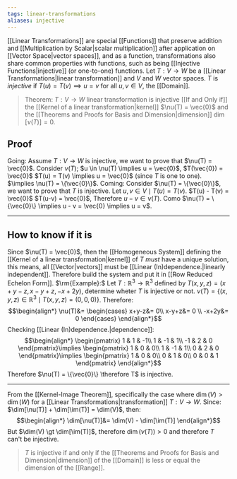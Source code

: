 ```yaml
---
tags: linear-transformations
aliases: injective
---
```

[[Linear Transformations]] are special [[Functions]] that preserve addition and [[Multiplication by Scalar|scalar multiplication]] after application on [[Vector Space|vector spaces]], and as a function, transformations also share common properties with functions, such as being [[Injective Functions|injective]] (or one-to-one) functions.
Let $T: V \rightarrow W$ be a [[Linear Transformations|linear transformation]] and $V$ and $W$ vector spaces. $T$ is *injective* if $T(u) = T(v) \implies u = v$ for all $u,v \in V$, the [[Domain]].

> Theorem: $T: V \rightarrow W$ linear transformation is injective [[If and Only if]] the [[Kernel of a linear transformation|kernel]] $\nu(T) = \vec{0}$ and the [[Theorems and Proofs for Basis and Dimension|dimension]] $\dim[\nu(T)]= 0$.
## Proof
Going: 
Assume $T:V \rightarrow W$ is injective, we want to prove that $\nu(T) = \vec{0}$.
Consider $\nu(T)$; $u \in \nu(T) \implies u = \vec{0}$, $T(\vec{0}) = \vec{0}$
$T(u) = T(v) \implies u = \vec{0}$ (since $T$ is one to one).
$\implies \nu(T) = \{\vec{0}\}$.
Coming: 
Consider $\nu(T) = \{\vec{0}\}$, we want to prove that $T$ is injective.
Let $u,v \in V \mid T(u) = T(v)$.
$T(u) - T(v) = \vec{0}$
$T(u-v) = \vec{0}$, Therefore $u - v \in \nu(T)$.
Como $\nu(T) = \{\vec{0}\} \implies u - v = \vec{0} \implies u = v$.
___
## How to know if it is
Since $\nu(T) = \vec{0}$, then the [[Homogeneous System]] defining the [[Kernel of a linear transformation|kernel]] of $T$ *must* have a unique solution, this means, all [[Vector|vectors]] must be [[Linear (In)dependence.|linearly independent]]. Therefore build the system and put it in [[Row Reduced Echelon Form]].
$\rm{Example}:$ 
Let $T: \mathbb{R}^{3} \rightarrow \mathbb{R}^{3}$ defined by $T(x,y,z)=(x+y-z,x-y+z,-x+2y)$, determine wheter $T$ is injective or not.
$\nu(T) = \{(x,y,z) \in \mathbb{R}^{3} \mid T(x,y,z) = (0,0,0) \}$. Therefore:
$$\begin{align*}
\nu(T)&= \begin{cases}
x+y-z&= 0\\
x-y+z&= 0 \\
-x+2y&= 0 
\end{cases}
\end{align*}$$
Checking [[Linear (In)dependence.|dependence]]:
$$\begin{align*}
\begin{pmatrix}
1 & 1 & -1\\
1 & -1 & 1\\
-1 & 2 & 0
\end{pmatrix}\implies
\begin{pmatrix}
1 & 0 & 0\\
1 & -1 & 1\\
0 & 2 & 0
\end{pmatrix}\implies
\begin{pmatrix}
1 & 0 & 0\\
0 & 1 & 0\\
0 & 0 & 1
\end{pmatrix}
\end{align*}$$
Therefore $\nu(T) = \{\vec{0}\} \therefore T$ is injective.
___
From the [[Kernel-Image Theorem]], specifically the case where $\dim(V) \gt \dim(W)$ for a [[Linear Transformations|transformation]] $T:V\rightarrow W$. Since: $\dim[\nu(T)] + \dim[\im(T)] = \dim(V)$, then:
$$\begin{align*}
\dim[\nu(T)]&= \dim(V) - \dim[\im(T)]
\end{align*}$$
But $\dim(V) \gt \dim[\im(T)]$, therefore $\dim(\nu(T)) \gt 0$ and therefore $T$ can't be injective.

> $T$ is injective if and only if the [[Theorems and Proofs for Basis and Dimension|dimension]] of the [[Domain]] is less or equal the dimension of the [[Range]].